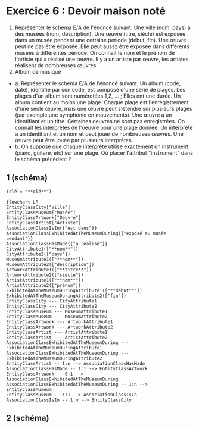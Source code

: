 # Exercice 6 : Devoir maison noté
1. Représenter le schéma E/A de l'énoncé suivant. Une ville (nom, pays) a des musées (nom, description). Une œuvre (titre, siècle) est exposée dans un musée pendant
une certaine période (début, fin). Une œuvre peut ne pas être exposée. Elle peut aussz être exposée dans différents musées à différentes période. On connait le nom
et le prénom de l'artiste qui a réalisé une œuvre. Il y a un artiste par œuvre, les artistes réalisent de nombreuses œuvres. 
2. Album de musique 
- a. Représenter le schéma E/A de l'énoncé suivant. Un album (code, date), identifié par son code, est composé d'une série de plages. Les plages d'un album sont 
numérotées 1,2, ... ; Elles ont une durée. Un album contient au moins une plage. Chaque plage est l'enregistrement d'une seule œuvre, mais une œuvre peut s'étendre 
sur plusieurs plages (par exemple une symphonie en mouvements). Une œuvre a un identifiant et un titre. Certaines oeuvres ne sont pas enregistrées. On connaît les 
interprètes de l'oeuvre pour une plage donnée. Un interprète a un identifiant et un nom et peut jouer de nombreuses œuvres. Une œuvre peut être jouée par plusieurs 
interprètes. 
- b. On suppose que chaque interprète utilise exactement un instrument (piano, guitare, etc) sur une plage. Où placer l'attribut "instrument" dans le schéma 
précédent ? 
## 1 (schéma)
`(clé = "**clé**")`
```mermaid
flowchart LR
EntityClassCity["Ville"]
EntityClassMuseum["Musée"]
EntityClassArtwork["Oeuvre"]
EntityClassArtist["Artiste"]
AssociationClassIsIn{{"est dans"}}
AssociationClassExhibitedAtTheMuseumDuring{{"exposé au musée pendant"}}
AssociationClassHasMade{{"a réalisé"}}
CityAttribute1(["**nom**"])
CityAttribute2(["pays"])
MuseumAttribute1(["**nom**"])
MuseumAttribute2(["description"])
ArtworkAttribute1(["**titre**"])
ArtworkAttribute2(["siècle"])
ArtistAttribute1(["**nom**"])
ArtistAttribute2(["prénom"])
ExhibitedAtTheMuseumDuringAttribute1(["**début**"])
ExhibitedAtTheMuseumDuringAttribute2(["fin"])
EntityClassCity --- CityAttribute1
EntityClassCity --- CityAttribute2
EntityClassMuseum --- MuseumAttribute1
EntityClassMuseum --- MuseumAttribute2
EntityClassArtwork --- ArtworkAttribute1
EntityClassArtwork --- ArtworkAttribute2
EntityClassArtist --- ArtistAttribute1
EntityClassArtist --- ArtistAttribute2
AssociationClassExhibitedAtTheMuseumDuring --- ExhibitedAtTheMuseumDuringAttribute1
AssociationClassExhibitedAtTheMuseumDuring --- ExhibitedAtTheMuseumDuringAttribute2
EntityClassArtist -- 1:n --> AssociationClassHasMade
AssociationClassHasMade -- 1:1 --> EntityClassArtwork
EntityClassArtwork -- 0:1 --> AssociationClassExhibitedAtTheMuseumDuring
AssociationClassExhibitedAtTheMuseumDuring -- 1:n --> EntityClassMuseum
EntityClassMuseum -- 1:1 --> AssociationClassIsIn
AssociationClassIsIn -- 1:n --> EntityClassCity
```
## 2 (schéma)